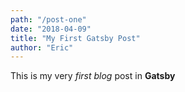 ```yaml
--- 
path: "/post-one"
date: "2018-04-09"
title: "My First Gatsby Post"
author: "Eric"
---
```


This is my very *first blog* post in **Gatsby**